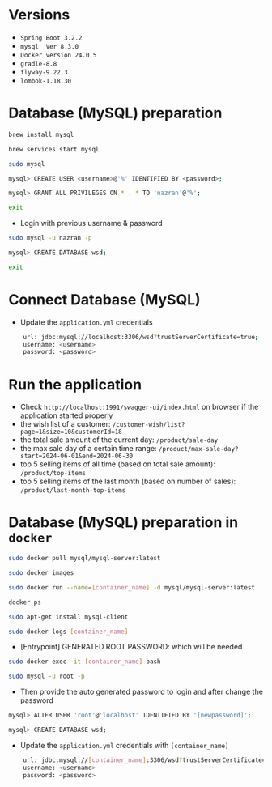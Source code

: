 # Versions
- `Spring Boot 3.2.2`
- `mysql  Ver 8.3.0`
- `Docker version 24.0.5`
- `gradle-8.8`
- `flyway-9.22.3`
- `lombok-1.18.30`

# Database (MySQL) preparation
```bash
brew install mysql
```
```bash
brew services start mysql
```
```bash
sudo mysql
```
```bash
mysql> CREATE USER <username>@'%' IDENTIFIED BY <password>;
```
```bash
mysql> GRANT ALL PRIVILEGES ON * . * TO 'nazran'@'%';
```
```bash
exit
```
- Login with previous username & password
```bash
sudo mysql -u nazran -p
```
```bash
mysql> CREATE DATABASE wsd;
```
```bash
exit
```
# Connect Database (MySQL)
- Update the `application.yml` credentials
```bash
    url: jdbc:mysql://localhost:3306/wsd?trustServerCertificate=true;
    username: <username>
    password: <password>
```
# Run the application
- Check `http://localhost:1991/swagger-ui/index.html` on browser if the application started  properly
- the wish list of a customer: `/customer-wish/list?page=1&size=10&customerId=18`
- the total sale amount of the current day: `/product/sale-day`
- the max sale day of a certain time range: `/product/max-sale-day?start=2024-06-01&end=2024-06-30`
- top 5 selling items of all time (based on total sale amount): `/product/top-items`
- top 5 selling items of the last month (based on number of sales): `/product/last-month-top-items`

# Database (MySQL) preparation in `docker`
```bash
sudo docker pull mysql/mysql-server:latest
```
```bash
sudo docker images
```
```bash
sudo docker run --name=[container_name] -d mysql/mysql-server:latest
```
```bash
docker ps
```
```bash
sudo apt-get install mysql-client
```
```bash
sudo docker logs [container_name]
```
- [Entrypoint] GENERATED ROOT PASSWORD: which will be needed
```bash
sudo docker exec -it [container_name] bash
```
```bash
sudo mysql -u root -p
```
- Then provide the auto generated password to login and after change the password
```bash
mysql> ALTER USER 'root'@'localhost' IDENTIFIED BY '[newpassword]';
```
```bash
mysql> CREATE DATABASE wsd;
```
- Update the `application.yml` credentials with `[container_name]`
```bash
    url: jdbc:mysql://[container_name]:3306/wsd?trustServerCertificate=true;
    username: <username>
    password: <password>
```